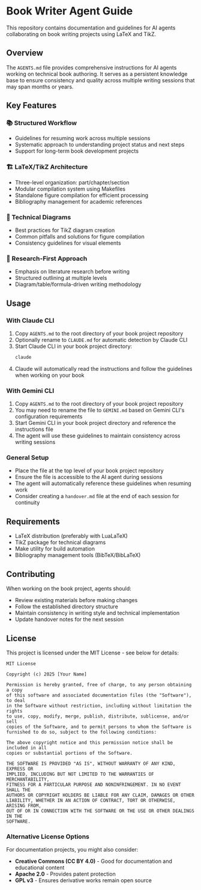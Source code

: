 # Book Writer Agent Guide

This repository contains documentation and guidelines for AI agents collaborating on book writing projects using LaTeX and TikZ.

## Overview

The `AGENTS.md` file provides comprehensive instructions for AI agents working on technical book authoring. It serves as a persistent knowledge base to ensure consistency and quality across multiple writing sessions that may span months or years.

## Key Features

### 📚 Structured Workflow
- Guidelines for resuming work across multiple sessions
- Systematic approach to understanding project status and next steps
- Support for long-term book development projects

### 🏗️ LaTeX/TikZ Architecture
- Three-level organization: part/chapter/section
- Modular compilation system using Makefiles
- Standalone figure compilation for efficient processing
- Bibliography management for academic references

### 🎨 Technical Diagrams
- Best practices for TikZ diagram creation
- Common pitfalls and solutions for figure compilation
- Consistency guidelines for visual elements

### 🔬 Research-First Approach
- Emphasis on literature research before writing
- Structured outlining at multiple levels
- Diagram/table/formula-driven writing methodology

## Usage

### With Claude CLI

1. Copy `AGENTS.md` to the root directory of your book project repository
2. Optionally rename to `CLAUDE.md` for automatic detection by Claude CLI
3. Start Claude CLI in your book project directory:
   ```bash
   claude
   ```
4. Claude will automatically read the instructions and follow the guidelines when working on your book

### With Gemini CLI

1. Copy `AGENTS.md` to the root directory of your book project repository
2. You may need to rename the file to `GEMINI.md` based on Gemini CLI's configuration requirements
3. Start Gemini CLI in your book project directory and reference the instructions file
4. The agent will use these guidelines to maintain consistency across writing sessions

### General Setup

- Place the file at the top level of your book project repository
- Ensure the file is accessible to the AI agent during sessions
- The agent will automatically reference these guidelines when resuming work
- Consider creating a `handover.md` file at the end of each session for continuity

## Requirements

- LaTeX distribution (preferably with LuaLaTeX)
- TikZ package for technical diagrams
- Make utility for build automation
- Bibliography management tools (BibTeX/BibLaTeX)

## Contributing

When working on the book project, agents should:
- Review existing materials before making changes
- Follow the established directory structure
- Maintain consistency in writing style and technical implementation
- Update handover notes for the next session

## License

This project is licensed under the MIT License - see below for details:

```
MIT License

Copyright (c) 2025 [Your Name]

Permission is hereby granted, free of charge, to any person obtaining a copy
of this software and associated documentation files (the "Software"), to deal
in the Software without restriction, including without limitation the rights
to use, copy, modify, merge, publish, distribute, sublicense, and/or sell
copies of the Software, and to permit persons to whom the Software is
furnished to do so, subject to the following conditions:

The above copyright notice and this permission notice shall be included in all
copies or substantial portions of the Software.

THE SOFTWARE IS PROVIDED "AS IS", WITHOUT WARRANTY OF ANY KIND, EXPRESS OR
IMPLIED, INCLUDING BUT NOT LIMITED TO THE WARRANTIES OF MERCHANTABILITY,
FITNESS FOR A PARTICULAR PURPOSE AND NONINFRINGEMENT. IN NO EVENT SHALL THE
AUTHORS OR COPYRIGHT HOLDERS BE LIABLE FOR ANY CLAIM, DAMAGES OR OTHER
LIABILITY, WHETHER IN AN ACTION OF CONTRACT, TORT OR OTHERWISE, ARISING FROM,
OUT OF OR IN CONNECTION WITH THE SOFTWARE OR THE USE OR OTHER DEALINGS IN THE
SOFTWARE.
```

### Alternative License Options

For documentation projects, you might also consider:
- **Creative Commons (CC BY 4.0)** - Good for documentation and educational content
- **Apache 2.0** - Provides patent protection
- **GPL v3** - Ensures derivative works remain open source